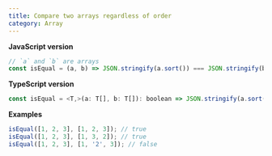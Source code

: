 ```yaml
---
title: Compare two arrays regardless of order
category: Array
---
```


**JavaScript version**

```js
// `a` and `b` are arrays
const isEqual = (a, b) => JSON.stringify(a.sort()) === JSON.stringify(b.sort());
```

**TypeScript version**

```js
const isEqual = <T,>(a: T[], b: T[]): boolean => JSON.stringify(a.sort()) === JSON.stringify(b.sort());
```

**Examples**

```js
isEqual([1, 2, 3], [1, 2, 3]); // true
isEqual([1, 2, 3], [1, 3, 2]); // true
isEqual([1, 2, 3], [1, '2', 3]); // false
```